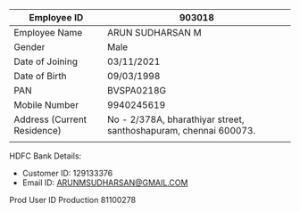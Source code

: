 | Employee ID                 | 903018                                                           |
| --------------------------- | ---------------------------------------------------------------- |
| Employee Name               | ARUN SUDHARSAN M                                                 |
| Gender                      | Male                                                             |
| Date of Joining             | 03/11/2021                                                       |
| Date of Birth               | 09/03/1998                                                       |
| PAN                         | BVSPA0218G                                                       |
| Mobile Number               | 9940245619                                                       |
| Address (Current Residence) | No - 2/378A, bharathiyar street, santhoshapuram, chennai 600073. |
|                             |                                                                  |


HDFC Bank Details:
- Customer ID: 129133376
- Email ID: ARUNMSUDHARSAN@GMAIL.COM



Prod User ID 
Production
81100278

